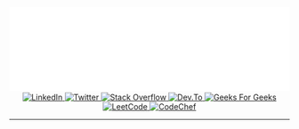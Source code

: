 <div id="header" align="center">
  <img src="https://github.com/prathameshdk02/prathameshdk02/blob/main/readme-header.svg">
</div>

<div class="badges" align="center">
  
  <a href="https://www.linkedin.com/in/prathamesh-kadve-9948ba232/" target="_blank">
    <img alt="LinkedIn" src="https://img.shields.io/badge/LinkedIn-%230073b0?style=flat&logo=linkedin&logoColor=white" height="25px">
  </a>

  <a href="https://twitter.com/prathameshdk02/" target="_blank">
    <img alt="Twitter" src="https://img.shields.io/badge/Twitter-%231a8cd8?style=flat&logo=twitter&logoColor=white" height="25px">
  </a>

  <a href="https://stackoverflow.com/users/21097030/prathamesh-kadve" target="_blank">
    <img alt="Stack Overflow" src="https://img.shields.io/badge/Stack_Overflow-%232d2d2d?style=flat&logo=stackoverflow" height="25px">
  </a>

  <a href="https://dev.to/prathameshdk02" target="_blank">
    <img alt="Dev.To" src="https://img.shields.io/badge/_Dev.To_-%23000000?style=flat&logo=devdotto" height="25px">
  </a>
  
  <a href="https://auth.geeksforgeeks.org/user/prathameshdk02" target="_blank">
    <img alt="Geeks For Geeks" src="https://img.shields.io/badge/Geeks For Geeks-%232f8d46?style=flat&logo=geeksforgeeks&logoColor=white" height="25px">
  </a>
  
  <a href="https://leetcode.com/prathameshdk02/" target="_blank">
    <img alt="LeetCode" src="https://img.shields.io/badge/LeetCode-%231a1a1a?style=flat&logo=leetcode" height="25px">
  </a>
  
  <a href="https://www.codechef.com/users/prathameshdk02" target="_blank">
    <img alt="CodeChef" src="https://img.shields.io/badge/CodeChef-%232d2d2d?style=flat&logo=codechef" height="25px">
  </a>
  
</div>

<hr />
